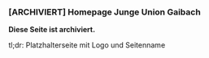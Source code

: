 ### [ARCHIVIERT] Homepage Junge Union Gaibach

__Diese Seite ist archiviert.__

tl;dr: Platzhalterseite mit Logo und Seitenname

